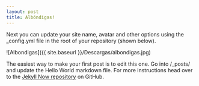 ```yaml
---
layout: post
title: Albóndigas!
---
```


Next you can update your site name, avatar and other options using the _config.yml file in the root of your repository (shown below).

![Albondigas]({{ site.baseurl }}/Descargas/albondigas.jpg)

The easiest way to make your first post is to edit this one. Go into /_posts/ and update the Hello World markdown file. For more instructions head over to the [Jekyll Now repository](https://github.com/barryclark/jekyll-now) on GitHub.
